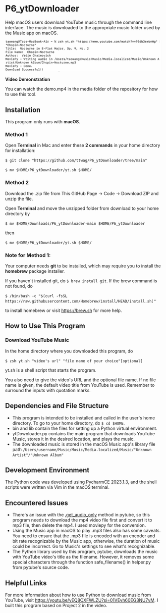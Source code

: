 # P6_ytDownloader
Help macOS users download YouTube music through the command line interface. The music is downloaded to
the appropriate music folder used by the Music app on macOS.

![Figure1](./media/Figure1.png)

**Video Demonstration**

You can watch the demo.mp4 in the media folder of the repository for how to use this tool.

## Installation
This program only runs with **macOS**.

### Method 1
Open **Terminal** in Mac and enter these **2 commands** in your home directory for installation:

```$ git clone "https://github.com/ttwag/P6_ytDownloader/tree/main"```

```$ mv $HOME/P6_ytDownloader/yt.sh $HOME/```

### Method 2
Download the .zip file from This GitHub Page -> Code -> Download ZIP and unzip the file.

Open **Terminal** and move the unzipped folder from download to your home directory by

```$ mv $HOME/Downloads/P6_ytDownloader-main $HOME/P6_ytDownloader```

then 

```$ mv $HOME/P6_ytDownloader/yt.sh $HOME/```

### Note for Method 1:

Your computer needs **git** to be installed, which may require you to install the **homebrew** package installer.

If you haven't installed git, do ```$ brew install git```. 
If the brew command is not found, do 

```$ /bin/bash -c "$(curl -fsSL https://raw.githubusercontent.com/Homebrew/install/HEAD/install.sh)"```

to install homebrew or visit https://brew.sh for more help.

## How to Use This Program
### Download YouTube Music
In the home directory where you downloaded this program, do 

```$ zsh yt.sh "video's url" "file name of your choice"[optional]```

yt.sh is a shell script that starts the program. 

You also need to give the video's URL and the optional file name. If no file name is given, 
the default video title from YouTube is used. Remember to surround the inputs with quotation marks.

## Dependencies and File Structure
* This program is intended to be installed and called in the user's home directory. To go to your home directory, do ```$ cd $HOME```.
* bin and lib contain the files for setting up a Python virtual environment.
* ytDownloader.py contains the main program that downloads YouTube Music, stores it in the desired location, and plays the music.
* The downloaded music is stored in the macOS Music app's library file path ```/Users/username/Music/Music/Media.localized/Music/"Unknown Artist"/"Unknown Album"```

## Development Environment
The Python code was developed using PycharmCE 2023.1.3, and the shell scripts were written via Vim in the macOS terminal.

## Encountered Issues
* There's an issue with the [.get_audio_only](https://github.com/pytube/pytube/issues/203) method in pytube, so this program needs to download
the mp4 video file first and convert it to mp3 file, then delete the mp4. I used moviepy for the conversion.
* Using the Music app in macOS to play .mp3 files also has some caveats. You need to ensure that the .mp3 file is 
encoded with an encoder and bit rate recognizable by the Music app, otherwise, the duration of music could be incorrect. 
Go to Music's settings to see what's recognizable.
* The Python library used by this program, pytube, downloads the music with YouTube video's title as the filename.
However, it removes some special characters through the function safe_filename() in helper.py from pytube's source code.

## Helpful Links
For more information about how to use Python to download music from YouTube, visit https://youtu.be/vEQ8CXFWLZU?si=01VEvh60EG3NU7vM.
I built this program based on Project 2 in the video.
